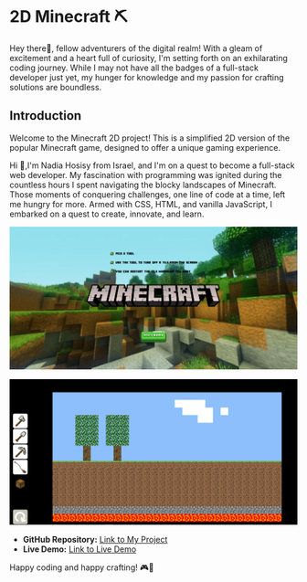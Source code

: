 # 2D Minecraft ⛏️

Hey there👋, fellow adventurers of the digital realm! With a gleam of excitement and a heart full of curiosity, I'm setting forth on an exhilarating coding journey. While I may not have all the badges of a full-stack developer just yet, my hunger for knowledge and my passion for crafting solutions are boundless.

## Introduction

Welcome to the Minecraft 2D project! This is a simplified 2D version of the popular Minecraft game, designed to offer a unique gaming experience.

Hi 👋,I'm Nadia Hosisy from Israel, and I'm on a quest to become a full-stack web developer. My fascination with programming was ignited during the countless hours I spent navigating the blocky landscapes of Minecraft. Those moments of conquering challenges, one line of code at a time, left me hungry for more. Armed with CSS, HTML, and vanilla JavaScript, I embarked on a quest to create, innovate, and learn.

![Screenshot 1](/assets/images/screen_shot_main.PNG)

![Screenshot 2](/assets/images/screen_shot_game.PNG)

- **GitHub Repository:** [Link to My Project](https://github.com/nadiahosisy/minecraft-2d)
- **Live Demo:** [Link to Live Demo](https://enchanting-zuccutto-e52e39.netlify.app)

Happy coding and happy crafting! 🎮🌟
